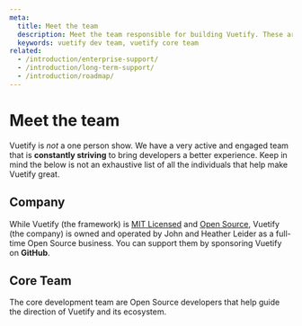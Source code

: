 ```yaml
---
meta:
  title: Meet the team
  description: Meet the team responsible for building Vuetify. These are the core individuals who drive the vision of the framework.
  keywords: vuetify dev team, vuetify core team
related:
  - /introduction/enterprise-support/
  - /introduction/long-term-support/
  - /introduction/roadmap/
---
```


# Meet the team

Vuetify is _not_ a one person show. We have a very active and engaged team that is **constantly striving** to bring developers a better experience. Keep in mind the below is not an exhaustive list of all the individuals that help make Vuetify great.

<vuetify slug="enterprise-support" />

## Company

While Vuetify (the framework) is [MIT Licensed](https://opensource.org/licenses/MIT) and [Open Source](https://opensource.com/resources/what-open-source), Vuetify (the company) is owned and operated by John and Heather Leider as a full-time Open Source business. You can support them by sponsoring Vuetify on **GitHub**.

<promoted slug="vuetify-github-sponsors" />

<team-members team="company" />

## Core Team

The core development team are Open Source developers that help guide the direction of Vuetify and its ecosystem.

<promoted slug="vuetify-open-collective" />

<team-members team="core" />
